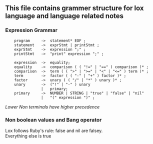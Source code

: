 ## This file contains grammer structure for lox language and language related notes

### Expression Grammar
```
    program     ->  statement* EOF ;
    statement   ->  exprStmt | printStmt ;
    exprStmt    ->  expression ";" ;
    printStmt   ->  "print" expression ";" ;

    expression  ->  equality;
    equality    ->  comparison ( ( "!=" | "==" ) comparison )* ;
    comparison  ->  term ( ( ">" | ">=" | "<" | "<=" ) term )* ; 
    term        ->  factor ( ( "-" | "+" ) factor )* ;
    factor      ->  unary ( ( "/" | "*" ) unary )* ;
    unary       ->  ("!" | "-" ) unary
                |   primary;
    primary     ->  NUMBER | STRING | "true" | "false" | "nil"
                |   "(" expression ")" ;
```
_Lower Non terminals have higher precedence_

### Non boolean values and Bang operator
Lox follows Ruby's rule: false and nil are falsey. <br/>
Everything else is true
